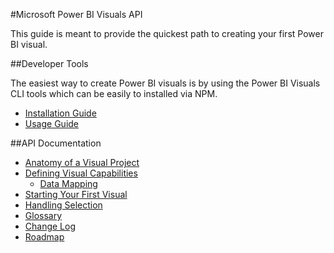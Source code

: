 #Microsoft Power BI Visuals API

This guide is meant to provide the quickest path to creating your first Power BI visual.

##Developer Tools

The easiest way to create Power BI visuals is by using the Power BI Visuals CLI tools which can be easily to installed via NPM.

 * [Installation Guide](tools/README.md)
 * [Usage Guide](tools/README.md)

##API Documentation

* [Anatomy of a Visual Project](VisualProject.md)
* [Defining Visual Capabilities](Capabilities/readme.md)
    * [Data Mapping](Capabilities/dataViewMappings.md)
* [Starting Your First Visual](Visual/readme.md)
* [Handling Selection](Selection.md)
* [Glossary](Glossary.md)
* [Change Log](ChangeLog.md)
* [Roadmap](Roadmap/README.md)
